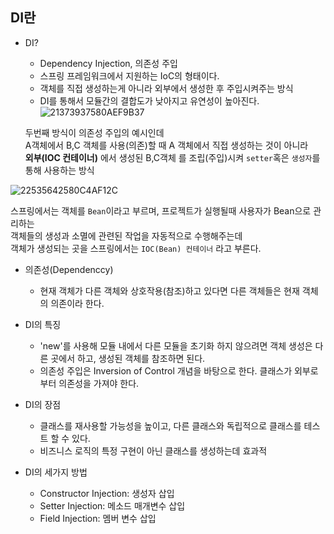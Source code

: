 ## DI란

- DI?
    - Dependency Injection, 의존성 주입
    - 스프링 프레임워크에서 지원하는 IoC의 형태이다.    
    - 객체를 직접 생성하는게 아니라 외부에서 생성한 후 주입시켜주는 방식
    - DI를 통해서 모듈간의 결합도가 낮아지고 유연성이 높아진다. 
 ![21373937580AEF9B37](https://user-images.githubusercontent.com/60098769/143248748-e2321bef-1cb4-4c68-86a8-277ab52b56a5.jpg)
 
  두번째 방식이 의존성 주입의 예시인데  
  A객체에서 B,C 객체를 사용(의존)할 때 A 객체에서 직접 생성하는 것이 아니라  
  **외부(IOC 컨테이너)** 에서 생성된 B,C객체 를 조립(주입)시켜 `setter`혹은 `생성자`를 통해 사용하는 방식
  
  
![22535642580C4AF12C](https://user-images.githubusercontent.com/60098769/143250021-b97eb77a-e567-4f95-a6ba-15a2ae72b711.jpg)

  
  스프링에서는 객체를 `Bean`이라고 부르며, 프로젝트가 실행될때 사용자가 Bean으로 관리하는  
  객체들의 생성과 소멸에 관련된 작업을 자동적으로 수행해주는데  
  객체가 생성되는 곳을 스프링에서는 `IOC(Bean) 컨테이너` 라고 부른다.

- 의존성(Dependenccy)
    - 현재 객체가 다른 객체와 상호작용(참조)하고 있다면 다른 객체들은 현재 객체의 의존이라 한다. 

- DI의 특징
    - 'new'를 사용해 모듈 내에서 다른 모듈을 초기화 하지 않으려면 객체 생성은 다른 곳에서 하고, 생성된 객체를 참조하면 된다.
    - 의존성 주입은 Inversion of Control 개념을 바탕으로 한다. 클래스가 외부로 부터 의존성을 가져야 한다.

- DI의 장점
    - 클래스를 재사용할 가능성을 높이고, 다른 클래스와 독립적으로 클래스를 테스트 할 수 있다.
    -  비즈니스 로직의 특정 구현이 아닌 클래스를 생성하는데 효과적

- DI의 세가지 방법
    - Constructor Injection: 생성자 삽입
    - Setter Injection: 메소드 매개변수 삽입
    - Field Injection: 멤버 변수 삽입  
